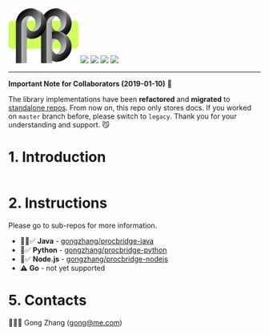 <img src="./doc/logo.png" width="140"/>
<img src="https://img.shields.io/github/license/gongzhang/procbridge.svg"/>
<img src="https://img.shields.io/pypi/pyversions/procbridge.svg"/>
<img src="https://img.shields.io/badge/java-8-brightgreen.svg"/>
<img src="https://img.shields.io/badge/node.js-8-red.svg"/>

***

**Important Note for Collaborators (2019-01-10)**  👀
 
The library implementations have been **refactored** and **migrated** to [standalone repos](#2-instructions). From now on, this repo only stores docs. If you worked on `master` branch before, please switch to `legacy`. Thank you for your understanding and support. 😼

# 1. Introduction





```

```



# 2. Instructions

Please go to sub-repos for more information.

- ✅ **Java** - [gongzhang/procbridge-java](https://github.com/gongzhang/procbridge-java)
- ✅ **Python** - [gongzhang/procbridge-python](https://github.com/gongzhang/procbridge-python)
- ✅ **Node.js** - [gongzhang/procbridge-nodejs](https://github.com/gongzhang/procbridge-nodejs)
- ⚠️ **Go** - not yet supported
















# 5. Contacts

👨🏻‍💻 Gong Zhang (gong@me.com)
